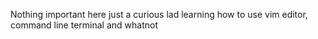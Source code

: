 Nothing important here just a curious lad learning how to use vim editor, command line terminal and whatnot
